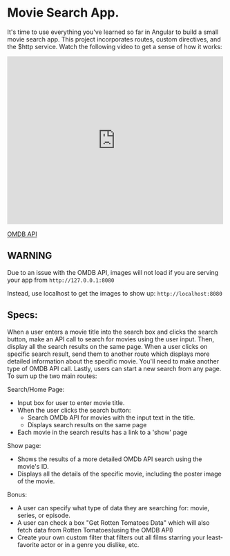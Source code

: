 # Movie Search App.

It's time to use everything you've learned so far in Angular to build a small movie search app. This project incorporates routes, custom directives, and the $http service.  Watch the following video to get a sense of how it works:

<iframe src="https://player.vimeo.com/video/135991632" width="500" height="388" frameborder="0" webkitallowfullscreen mozallowfullscreen allowfullscreen></iframe>

[OMDB API](http://www.omdbapi.com/)

## WARNING

Due to an issue with the OMDB API, images will not load if you are serving your app from `http://127.0.0.1:8080`

Instead, use localhost to get the images to show up: `http://localhost:8080`

## Specs:

When a user enters a movie title into the search box and clicks the search button, make an API call to search for movies using the user input.  Then, display all the search results on the same page.  When a user clicks on specific search result, send them to another route which displays more detailed information about the specific movie.  You'll need to make another type of OMDB API call.  Lastly, users can start a new search from any page. To sum up the two main routes:

Search/Home Page:

  - Input box for user to enter movie title.
  - When the user clicks the search button:
    - Search OMDb API for movies with the input text in the title.
    - Displays search results on the same page
  - Each movie in the search results has a link to a 'show' page

Show page:

  - Shows the results of a more detailed OMDb API search using the movie's ID.
  - Displays all the details of the specific movie, including the poster image of the movie.


Bonus:

 - 	A user can specify what type of data they are searching for: movie, series, or episode.
 - A user can check a box "Get Rotten Tomatoes Data" which will also fetch data from Rotten Tomatoes(using the OMDB API)
 - Create your own custom filter that filters out all films starring your least-favorite actor or in a genre you dislike, etc.
